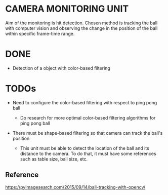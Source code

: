 # CAMERA MONITORING UNIT

Aim of the monitoring is hit detection. Chosen method is tracking the ball with computer vision and observing the change in the position of the ball within specific frame-time range.

# DONE

- Detection of a object with color-based filtering

# TODOs

- Need to configure the color-based filtering with respect to ping pong ball
    - Do research for more optimal color-based filtering algorithms for ping pong ball 

- There must be shape-based filtering so that camera can track the ball's position
    - This unit must be able to detect the location of the ball and its distance to the camera. To do that, it must have some references such as table size, ball size, etc.


## Reference
https://pyimagesearch.com/2015/09/14/ball-tracking-with-opencv/